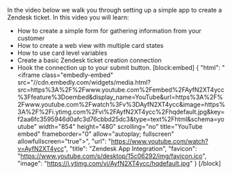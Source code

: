 In the video below we walk you through setting up a simple app to create a Zendesk ticket. In this video you will learn:


* How to create a simple form for gathering information from your customer
* How to create a web view with multiple card states
* How to use card level variables
* Create a basic Zendesk ticket creation connection
* Hook the connection up to your submit button.
[block:embed]
{
  "html": "<iframe class=\"embedly-embed\" src=\"//cdn.embedly.com/widgets/media.html?src=https%3A%2F%2Fwww.youtube.com%2Fembed%2FAyfN2XT4ycc%3Ffeature%3Doembed&display_name=YouTube&url=https%3A%2F%2Fwww.youtube.com%2Fwatch%3Fv%3DAyfN2XT4ycc&image=https%3A%2F%2Fi.ytimg.com%2Fvi%2FAyfN2XT4ycc%2Fhqdefault.jpg&key=f2aa6fc3595946d0afc3d76cbbd25dc3&type=text%2Fhtml&schema=youtube\" width=\"854\" height=\"480\" scrolling=\"no\" title=\"YouTube embed\" frameborder=\"0\" allow=\"autoplay; fullscreen\" allowfullscreen=\"true\"></iframe>",
  "url": "https://www.youtube.com/watch?v=AyfN2XT4ycc",
  "title": "Zendesk App Integration",
  "favicon": "https://www.youtube.com/s/desktop/15c06292/img/favicon.ico",
  "image": "https://i.ytimg.com/vi/AyfN2XT4ycc/hqdefault.jpg"
}
[/block]